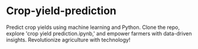 # Crop-yield-prediction
Predict crop yields using machine learning and Python. Clone the repo, explore 'crop yield prediction.ipynb,' and empower farmers with data-driven insights.  Revolutionize agriculture with technology!
